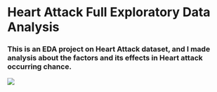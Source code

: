 # Heart Attack Full Exploratory Data Analysis
###  This is an EDA project on Heart Attack dataset, and I made analysis about the factors and its effects in Heart attack occurring chance.
![](https://www.harleystreet.sg/img/avoid-heart-attack-2.jpg)
